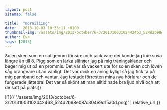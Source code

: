 ```yaml
---
layout: post
sitemap: false

title:  "morniiiing"
date:   2013-10-03 10:33:11 +0100
thumbnail-img: /assets/img/2013/october/6-3/20131003102442463_524d2b98e087c304e9d15a0d.png
author: Eva
tags: [2013]
---
```


Solen sken som en sol genom fönstret och tack vare det kunde jag inte sova längre än till 8. Pigg som en lärka slänger jag på mig träningskläder och beger mig ut på en prommis.  Det var så vackert ute för solen sken och löven såg orangeare ut än vanligt. Det var dock en aning kyligt så jag fick ta på mig pannband och vantar. Jag testade förresten mina nya hörlurar och de fungerade jättebra! Det var så skönt att man alltid hade bra ljud nivå och att de satt på plats:))

![]({{ '/assets/img/2013/october/6-3/20131003102442463_524d2b98e087c304e9d15a0d.png)'  | relative_url }}

